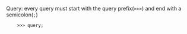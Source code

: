 Query:
  every query must start with the query prefix(`>>>`) and end with a semicolon(`;`)

        >>> query;